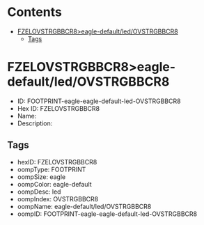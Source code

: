 



Contents
========

* [FZELOVSTRGBBCR8>eagle-default/led/OVSTRGBBCR8](#fzelovstrgbbcr8eagle-defaultledovstrgbbcr8)
	* [Tags](#tags)

# FZELOVSTRGBBCR8>eagle-default/led/OVSTRGBBCR8

- ID: FOOTPRINT-eagle-eagle-default-led-OVSTRGBBCR8
- Hex ID: FZELOVSTRGBBCR8
- Name: 
- Description: 

## Tags

- hexID: FZELOVSTRGBBCR8
- oompType: FOOTPRINT
- oompSize: eagle
- oompColor: eagle-default
- oompDesc: led
- oompIndex: OVSTRGBBCR8
- oompName: eagle-default/led/OVSTRGBBCR8
- oompID: FOOTPRINT-eagle-eagle-default-led-OVSTRGBBCR8
